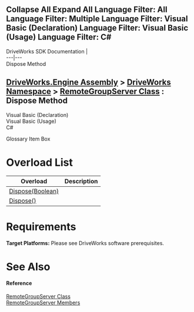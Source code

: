 Collapse All Expand All Language Filter: All  Language Filter: Multiple  Language Filter: Visual Basic (Declaration) Language Filter: Visual Basic (Usage) Language Filter: C#  
---  
DriveWorks SDK Documentation  |   
---|---  
Dispose Method   
  
[DriveWorks.Engine Assembly](topic2156.md) > [DriveWorks Namespace](topic2159.md) > [RemoteGroupServer Class](topic5192.md) : Dispose Method  
---  
  
Visual Basic (Declaration)    
Visual Basic (Usage)    
C# 

Glossary Item Box

# Overload List

Overload| Description  
---|---  
[Dispose(Boolean)](topic5200.md)|   
[Dispose()](topic5201.md)|   
  
# Requirements

**Target Platforms:** Please see DriveWorks software prerequisites.

# See Also

#### Reference

[RemoteGroupServer Class](topic5192.md)   
[RemoteGroupServer Members](topic5193.md)


